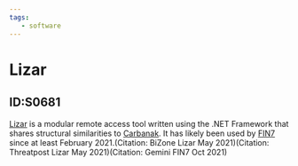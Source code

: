 ```yaml
---
tags:
   - software
---
```

# Lizar
## ID:S0681
[Lizar](software/S0681) is a modular remote access tool written using the .NET Framework that shares structural similarities to [Carbanak](software/S0030). It has likely been used by [FIN7](groups/G0046) since at least February 2021.(Citation: BiZone Lizar May 2021)(Citation: Threatpost Lizar May 2021)(Citation: Gemini FIN7 Oct 2021)
